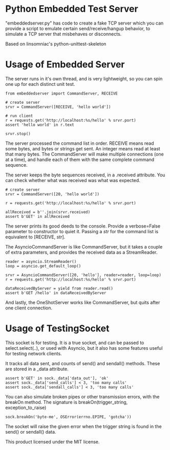 Python Embedded Test Server
========================

"embeddedserver.py" has code to create a fake TCP server which you can
provide a script to emulate certain send/receive/hangup behavior, to
simulate a TCP server that misbehaves or disconnects.  

Based on linsomniac's python-unittest-skeleton

Usage of Embedded Server
===========================


The server runs in it's own thread, and is very lightweight, so you can spin one up for
each distinct unit test.

    from embeddedserver import CommandServer, RECEIVE
    
    # create server
    srvr = CommandServer([RECEIVE, 'hello world'])
    
    # run client
    r = requests.get('http://localhost:%s/hello' % srvr.port)
    assert 'hello world' in r.text
    
    srvr.stop()
    
    
The server processed the command list in order.  RECEIVE means read some bytes, and bytes or strings get sent. 
An integer means read at least that many bytes.   The CommandServer will make multiple connections (one at a time), 
and handle each of them with the same complete command sequence.


The server keeps the byte sequences received, in a .received attribute.  You can check whether what was received
was what was expected.

    # create server
    srvr = CommandServer([20, 'hello world'])
    
    r = requests.get('http://localhost:%s/hello' % srvr.port)
    
    allReceived = b''.join(srvr.received)
    assert b'GET' in allReceived
    
    
The server prints its good deeds to the console.  Provide a verbose=False parameter to constructor
to quiet it.  Passing a *str* for the command list is equivalent to \[RECEIVE, *str*].

The AsyncioCommandServer is like CommandServer, but it takes a couple of extra parameters, and provides 
the received data as a StreamReader.

    reader = asyncio.StreamReader()
    loop = asyncio.get_default_loop()
    
    srvr = AsyncioCommandServer([20, 'hello'], reader=reader, loop=loop)
    r = requests.get('http://localhost:%s/hello' % srvr.port)
    
    dataReceivedByServer = yield from reader.read()
    assert b'GET /hello' in dataReceivedByServer
    
    
 
 And lastly, the OneShotServer works like CommandServer, but quits after one client connection.
  
  
  
  
Usage of TestingSocket
===========================

This socket is for testing.  It is a true socket, and can be passed to select.select(..), or used with Asyncio, but 
it also has some features useful for testing network clients.


It tracks all data sent, and counts of send() and sendall() methods.  These are stored in 
a _data attribute.

    assert b'GET' in sock._data['data_out'], 'ok'
    assert sock._data['send_calls'] < 3, 'too many calls'
    assert sock._data['sendall_calls'] < 3, 'too many calls'
    
    
You can also simulate broken pipes or other transmission errors, with the breakOn method.  The signature
is breakOn(trigger_string, exception_to_raise)

    sock.breakOn('byte-me', OSError(errno.EPIPE, 'gotcha'))
    
The socket will raise the given error when the trigger string is found in the send() or sendall() data.



This product licensed under the MIT license.